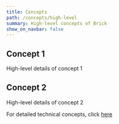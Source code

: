 ```yaml
---
title: Concepts
path: /concepts/high-level
summary: High-level concepts of Brick
show_on_navbar: false
---
```


## Concept 1

High-level details of concept 1

## Concept 2

High-level details of concept 2

For detailed technical concepts, click [here](/concepts/technical)